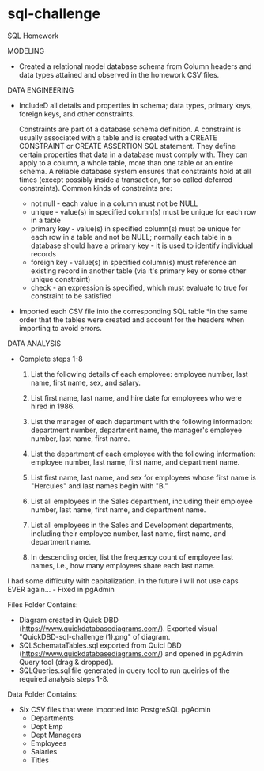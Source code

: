 # sql-challenge
SQL Homework

MODELING
  - Created a relational model database schema from Column headers and data types attained and observed in the homework CSV files.  

DATA ENGINEERING
  - IncludeD all details and properties in schema; data types, primary keys, foreign keys, and other constraints.
  
    Constraints are part of a database schema definition.
      A constraint is usually associated with a table and is created with a CREATE CONSTRAINT or CREATE ASSERTION SQL statement.
      They define certain properties that data in a database must comply with. They can apply to a column, a whole table, more 
      than one table or an entire schema. A reliable database system ensures that constraints hold at all times (except possibly 
      inside a transaction, for so called deferred constraints).
    Common kinds of constraints are:
      - not null - each value in a column must not be NULL
      - unique - value(s) in specified column(s) must be unique for each row in a table
      - primary key - value(s) in specified column(s) must be unique for each row in a table and not be NULL; normally each table 
        in a database should have a primary key - it is used to identify individual records
      - foreign key - value(s) in specified column(s) must reference an existing record in another table (via it's primary key or some other unique constraint)
      - check - an expression is specified, which must evaluate to true for constraint to be satisfied
  
  - Imported each CSV file into the corresponding SQL table *in the same order that the tables were created and account for the headers when importing to avoid errors.

DATA ANALYSIS
  - Complete steps 1-8
      1. List the following details of each employee: employee number, last name, first name, sex, and salary.

      2. List first name, last name, and hire date for employees who were hired in 1986.

      3. List the manager of each department with the following information: department number, department name, the manager's employee number, last name, first name.

      4. List the department of each employee with the following information: employee number, last name, first name, and department name.

      5. List first name, last name, and sex for employees whose first name is "Hercules" and last names begin with "B."

      6. List all employees in the Sales department, including their employee number, last name, first name, and department name.

      7. List all employees in the Sales and Development departments, including their employee number, last name, first name, and department name.

      8. In descending order, list the frequency count of employee last names, i.e., how many employees share each last name.

  I had some difficulty with capitalization.  in the future i will not use caps EVER again...
    - Fixed in pgAdmin

Files Folder Contains:
  - Diagram created in Quick DBD (https://www.quickdatabasediagrams.com/).  Exported visual "QuickDBD-sql-challenge (1).png" of diagram.
  - SQLSchemataTables.sql exported from Quicl DBD (https://www.quickdatabasediagrams.com/) and opened in pgAdmin Query tool (drag & dropped).
  - SQLQueries.sql file generated in query tool to run queiries of the required analysis steps 1-8.
  
Data Folder Contains:
  - Six CSV files that were imported into PostgreSQL pgAdmin
    - Departments
    - Dept Emp
    - Dept Managers
    - Employees
    - Salaries
    - Titles